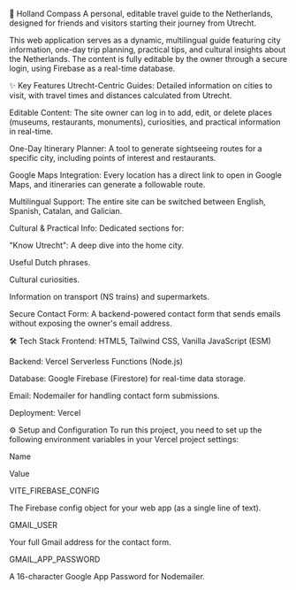 🧭 Holland Compass
A personal, editable travel guide to the Netherlands, designed for friends and visitors starting their journey from Utrecht.

This web application serves as a dynamic, multilingual guide featuring city information, one-day trip planning, practical tips, and cultural insights about the Netherlands. The content is fully editable by the owner through a secure login, using Firebase as a real-time database.

✨ Key Features
Utrecht-Centric Guides: Detailed information on cities to visit, with travel times and distances calculated from Utrecht.

Editable Content: The site owner can log in to add, edit, or delete places (museums, restaurants, monuments), curiosities, and practical information in real-time.

One-Day Itinerary Planner: A tool to generate sightseeing routes for a specific city, including points of interest and restaurants.

Google Maps Integration: Every location has a direct link to open in Google Maps, and itineraries can generate a followable route.

Multilingual Support: The entire site can be switched between English, Spanish, Catalan, and Galician.

Cultural & Practical Info: Dedicated sections for:

"Know Utrecht": A deep dive into the home city.

Useful Dutch phrases.

Cultural curiosities.

Information on transport (NS trains) and supermarkets.

Secure Contact Form: A backend-powered contact form that sends emails without exposing the owner's email address.

🛠️ Tech Stack
Frontend: HTML5, Tailwind CSS, Vanilla JavaScript (ESM)

Backend: Vercel Serverless Functions (Node.js)

Database: Google Firebase (Firestore) for real-time data storage.

Email: Nodemailer for handling contact form submissions.

Deployment: Vercel

⚙️ Setup and Configuration
To run this project, you need to set up the following environment variables in your Vercel project settings:

Name

Value

VITE_FIREBASE_CONFIG

The Firebase config object for your web app (as a single line of text).

GMAIL_USER

Your full Gmail address for the contact form.

GMAIL_APP_PASSWORD

A 16-character Google App Password for Nodemailer.

